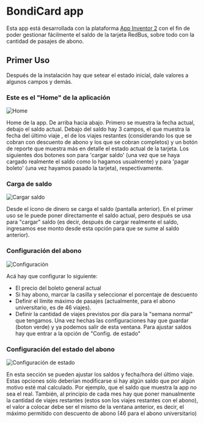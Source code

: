 # BondiCard app
Esta app está desarrollada con la plataforma [App Inventor 2](http://ai2.appinventor.mit.edu) con el fin de poder gestionar fácilmente el saldo de la tarjeta RedBus, sobre todo con la cantidad de pasajes de abono.
 ## Primer Uso
 Después de la instalación hay que setear el estado inicial, dale valores a algunos campos y demás.

### Este es el "Home" de la aplicación

 ![Home](/img/01.png)

 Home de la app.
 De arriba hacia abajo. Primero se muestra la fecha actual, debajo el saldo actual. Debajo del saldo hay 3 campos, el que muestra la fecha del último viaje , el de los viajes restantes (considerando los que se cobran con descuento de abono y los que se cobran completos) y un botón de reporte que muestra más en detalle el estado actual de la tarjeta. Los siguientes dos botones son para 'cargar saldo' (una vez que se haya cargado realmente el saldo como lo hagamos usualmente) y para 'pagar boleto' (una vez hayamos pasado la tarjeta), respectivamente.

### Carga de saldo
 ![Cargar saldo](/img/02.png)

 Desde el ícono de dinero se carga el saldo (pantalla anterior). En el primer uso se le puede poner directamente el saldo actual, pero después se usa para "cargar" saldo (es decir, después de cargar realmente el saldo, ingresamos ese monto desde esta opción para que se sume al saldo anterior).

 ### Configuración del abono
 ![Configuración](/img/03.png)

Acá hay que configurar lo siguiente:
+ El precio del boleto general actual
+ Si hay abono, marcar la casilla y seleccionar el porcentaje de descuento
+ Definir el límite máximo de pasajes (actualmente, para el abono universitario, es de 46 viajes).
+ Definir la cantidad de viajes previstos por día para la "semana normal" que tengamos.
 Una vez hechas las configuraciones hay que guardar (boton verde) y ya podemos salir de esta ventana.
 Para ajustar saldos hay que entrar a la opción de "Config. de estado"

### Configuración del estado del abono
 ![Configuración de estado](/img/04.png)

En esta sección se pueden ajustar los saldos y fecha/hora del último viaje. Estas opciones sólo deberían modificarse si hay algún saldo que por algún motivo esté mal calculado. Por ejemplo, que el saldo que muestra la app no sea el real. También, al principio de cada mes hay que poner manualmente la cantidad de viajes restantes (estos son los viajes restantes con el abono), el valor a colocar debe ser el mismo de la ventana anterior, es decir, el máximo permitido con descuento de abono (46 para el abono universitario)
